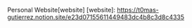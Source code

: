 Personal Website[website]
[website]: https://t0mas-gutierrez.notion.site/e23d07155611449483dc4b8c3d8c4335
